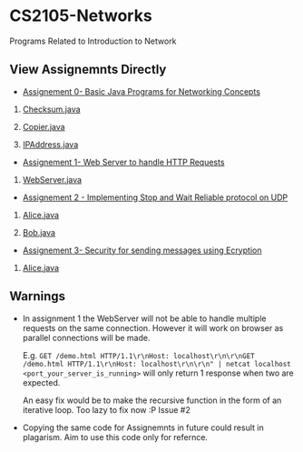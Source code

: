 # CS2105-Networks
Programs Related to Introduction to Network

## View Assignemnts Directly 

* [Assignement 0- Basic Java Programs for Networking Concepts](https://github.com/tshradheya/CS2105-Networks/blob/master/assignment0)

1. [Checksum.java](https://github.com/tshradheya/CS2105-Networks/blob/master/assignment0/Checksum.java)

2. [Copier.java](https://github.com/tshradheya/CS2105-Networks/blob/master/assignment0/Copier.java)

3. [IPAddress.java](https://github.com/tshradheya/CS2105-Networks/blob/master/assignment0/IPAddress.java)

* [Assignement 1- Web Server to handle HTTP Requests](https://github.com/tshradheya/CS2105-Networks/blob/master/assignment1)

1. [WebServer.java](https://github.com/tshradheya/CS2105-Networks/blob/master/assignment1/WebServer.java)

* [Assignement 2 - Implementing Stop and Wait Reliable protocol on UDP](https://github.com/tshradheya/CS2105-Networks/blob/master/assignment2)

1. [Alice.java](https://github.com/tshradheya/CS2105-Networks/blob/master/assignment2/Alice.java)

2. [Bob.java](https://github.com/tshradheya/CS2105-Networks/blob/master/assignment2/Bob.java)

* [Assignement 3- Security for sending messages using Ecryption](https://github.com/tshradheya/CS2105-Networks/blob/master/assignment3)

1. [Alice.java](https://github.com/tshradheya/CS2105-Networks/blob/master/assignment3/alice/Alice.java)




## Warnings

* In assignment 1 the WebServer will not be able to handle multiple requests on the same connection. However it will work on browser as parallel connections will be made. 

  E.g. `GET /demo.html HTTP/1.1\r\nHost: localhost\r\n\r\nGET /demo.html HTTP/1.1\r\nHost: localhost\r\n\r\n" | netcat localhost    <port_your_server_is_running>` will only return 1 response when two are expected. 
  
  An easy fix would be to make the recursive function in the form of an iterative loop. Too lazy to fix now :P Issue #2

* Copying the same code for Assignemnts in future could result in plagarism. Aim to use this code only for refernce.
